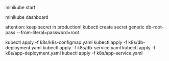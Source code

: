 minikube start

minikube dashboard

attention: keep secret in production!
kubectl create secret generic db-root-pass --from-literal=password=root

kubectl apply -f k8s/k8s-configmap.yaml
kubectl apply -f k8s/db-deployment.yaml
kubectl apply -f k8s/db-service.yaml
kubectl apply -f k8s/app-deployment.yaml
kubectl apply -f k8s/app-service.yaml
